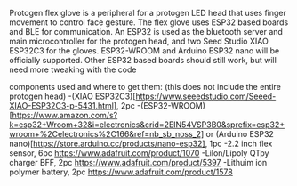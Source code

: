 Protogen flex glove is a peripheral for a protogen LED head that uses finger movement to control face gesture. The flex glove uses ESP32 based boards and BLE for communication.
An ESP32 is used as the bluetooth server and main microcontroller for the protogen head, and two Seed Studio XIAO ESP32C3 for the gloves.
ESP32-WROOM and Arduino ESP32 nano will be officially supported. Other ESP32 based boards should still work, but will need more tweaking with the code

components used and where to get them: (this does not include the entire protogen head)
    -(XIAO ESP32C3)[https://www.seeedstudio.com/Seeed-XIAO-ESP32C3-p-5431.html], 2pc 
    -(ESP32-WROOM)[https://www.amazon.com/s?k=esp32+Wroom+32&i=electronics&crid=2EIN54VSP3B0&sprefix=esp32+wroom+%2Celectronics%2C166&ref=nb_sb_noss_2] or (Arduino ESP32 nano)[https://store.arduino.cc/products/nano-esp32], 1pc 
    -2.2 inch flex sensor, 6pc https://www.adafruit.com/product/1070
    -Lilon/Lipoly QTpy charger BFF, 2pc https://www.adafruit.com/product/5397
    -Lithuim ion polymer battery, 2pc https://www.adafruit.com/product/1578
    
